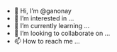 - 👋 Hi, I’m @ganonay
- 👀 I’m interested in ...
- 🌱 I’m currently learning ...
- 💞️ I’m looking to collaborate on ...
- 📫 How to reach me ...

<!---
ganonay/ganonay is a ✨ special ✨ repository because its `README.md` (this file) appears on your GitHub profile.
You can click the Preview link to take a look at your changes.
--->
